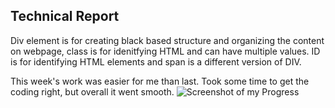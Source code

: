 ## Technical Report

Div element is for creating black based structure and organizing the content on webpage, class is for idenitfying HTML and can have multiple values. ID is for identifying HTML elements and span is a different version of DIV.


This week's work was easier for me than last. Took some time to get the coding right, but overall it went smooth.
![Screenshot of my Progress](./Images/Screenshot(3).png)
